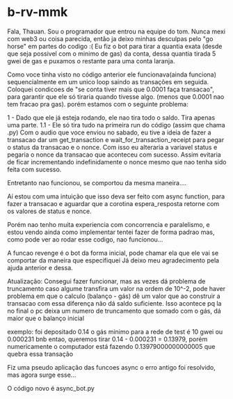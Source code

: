 # b-rv-mmk



Fala, Thauan. Sou o programador que entrou na equipe do tom.
Nunca mexi com web3 ou coisa parecida, então ja deixo minhas desculpas pelo "go horse" em partes do codigo :(
Eu fiz o bot para tirar a quantia exata (desde que seja possivel com o minimo de gas) da conta, dessa quantia tirada 5 gwei de gas e puxamos
o restante para uma conta laranja.

Como voce tinha visto no código anterior ele funcionava(ainda funciona) sequencialmente em um unico loop saindo as transações em seguida.
Coloquei condicoes de "se conta tiver mais que 0.0001 faça transacao", para garantir que ele só tiraria quando tivesse algo. (menos que 0.0001 nao tem fracao pra gas).
porém estamos com o seguinte problema:

1 - Dado que ele já esteja rodando, ele nao tira todo o saldo. Tira apenas uma parte.
1.1 - Ele só tira tudo na primeira run do código (assim que chama .py)
Com o audio que voce enviou no sabado, eu tive a ideia de fazer a transacao dar um get_transaction e wait_for_transaction_receipt para pegar
o status da transacao e o nonce. Com isso eu alteraria a variavel status e pegaria o nonce da transacao que aconteceu com sucesso. Assim evitaria de ficar incrementando
indefinidamente o nonce mesmo que nao tenha sido feita com sucesso.

Entretanto nao funcionou, se comportou da mesma maneira....

Aí estou com uma intuição que isso deva ser feito com async function, para fazer a transacao e aguardar que a corotina espera_resposta retorne com os valores de status e nonce. 

Porém nao tenho muita experiencia com concorrencia e paralelismo, e estou vendo ainda como implementar
tentei fazer de forma padrao mas, como pode ver ao rodar esse codigo, nao funcionou...

A funcao revenge é o bot da forma inicial, pode chamar ela que ele vai se comportar da maneira que especifiquei
Já deixo meu agradecimento pela ajuda anterior e dessa.


Atualização: Consegui fazer funcionar, mas as vezes dá problema de truncamento
caso algume transfira um valor na ordem de 10^-2, pode haver problema em que o calculo (balanço - gás) dê um valor que ao construir a transacao com essa diferença
não dá saldo suficiente.
Isso acontece pq la no final o pc deixa um numero de truncamento que somado com o gás, dá maior que o balanço inicial

exemplo:
foi depositado 0.14
o gás minimo para a rede de test é 10 gwei ou 0.000231 bnb
entao, queremos tirar 0.14 - 0.000231 = 0.13979, porém numericamente o computador está fazendo 0.13979000000000005 que quebra essa transação

Fiz uma pseudo aplicação das funcoes async o erro antigo foi resolvido, mas agora surge esse...

O código novo é async_bot.py
